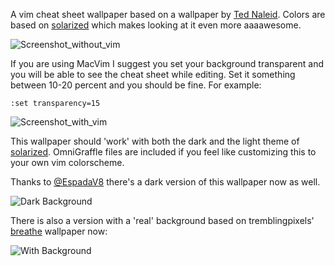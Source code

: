 A vim cheat sheet wallpaper based on a wallpaper by [Ted Naleid](http://naleid.com/blog/2010/10/04/vim-movement-shortcuts-wallpaper/). Colors are based on [solarized](https://github.com/altercation/solarized) which makes looking at it even more aaaawesome.

![Screenshot_without_vim](http://img850.imageshack.us/img850/7537/bildschirmfoto20110402ug.png)

If you are using MacVim I suggest you set your background transparent and you will be able to see the cheat sheet
while editing. Set it something between 10-20 percent and you
should be fine. For example:

    :set transparency=15

![Screenshot_with_vim](http://img860.imageshack.us/img860/5792/bildschirmfoto20110402u.png)

This wallpaper should 'work' with both the dark and the light theme of [solarized](https://github.com/altercation/solarized). OmniGraffle files are included if you feel like customizing this to your own vim colorscheme. 

Thanks to [@EspadaV8](https://github.com/Espadav8 "@EspadaV8") there's a dark version of this wallpaper now as well.

![Dark Background](http://img193.imageshack.us/img193/9562/darkbackground.png)

There is also a version with a 'real' background based on tremblingpixels'
[breathe](http://browse.deviantart.com/customization/wallpaper/?q=breathe#/d4cae4w) wallpaper now:

![With Background](http://img193.imageshack.us/img193/3756/vimwallpaperbackground.png)